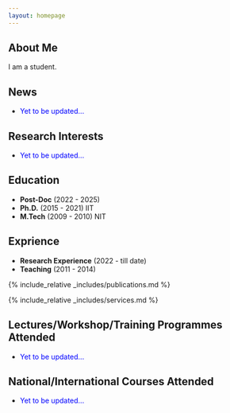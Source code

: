 ```yaml
---
layout: homepage
---
```


## About Me

I am a student. 

## News 

- <p style="color: blue;">Yet to be updated...</p> 

<!-- - **[Feb. 2020]** Our paper about incremental learning is accepted to CVPR 2020. - **[Feb. 2020]** We will host the ACM Multimedia Asia 2020 conference in Singapore! - **[Sept. 2019]** Our paper about few-shot learning is accepted to NeurIPS 2019. - **[Mar. 2019]** Our paper about few-shot learning is accepted to CVPR 2019. -->

## Research Interests

- <p style="color: blue;">Yet to be updated...</p> 

<!-- - **Computer Vision:** image recognition, image generation, video captioning - **Machine Learning:** meta-learning, incremental learning, transfer learning -->

## Education

- **Post-Doc** (2022 - 2025) 
- **Ph.D.** (2015 - 2021) IIT
- **M.Tech** (2009 - 2010) NIT

## Exprience

- **Research Experience** (2022 - till date) 
- **Teaching** (2011 - 2014) 

{% include_relative _includes/publications.md %}

{% include_relative _includes/services.md %}

##  Lectures/Workshop/Training Programmes Attended

- <p style="color: blue;">Yet to be updated...</p>

## National/International Courses Attended

- <p style="color: blue;">Yet to be updated...</p>
